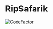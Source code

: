 # RipSafarik

[![CodeFactor](https://www.codefactor.io/repository/github/shardbytes/ripsafarik/badge)](https://www.codefactor.io/repository/github/shardbytes/ripsafarik)
